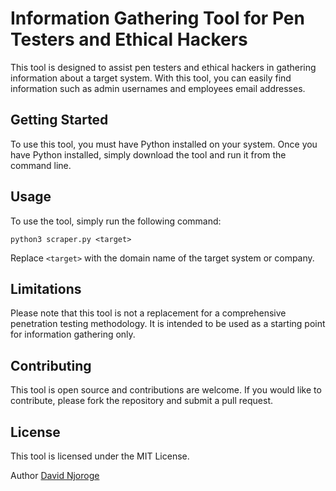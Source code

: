 # Information Gathering Tool for Pen Testers and Ethical Hackers

This tool is designed to assist pen testers and ethical hackers in gathering information about a target system. With this tool, you can easily find information such as admin usernames and employees email addresses.

## Getting Started

To use this tool, you must have Python installed on your system. Once you have Python installed, simply download the tool and run it from the command line.

## Usage

To use the tool, simply run the following command:

```
python3 scraper.py <target>
```

Replace `<target>` with the domain name of the target system or company.

## Limitations

Please note that this tool is not a replacement for a comprehensive penetration testing methodology. It is intended to be used as a starting point for information gathering only.

## Contributing

This tool is open source and contributions are welcome. If you would like to contribute, please fork the repository and submit a pull request.

## License

This tool is licensed under the MIT License.

Author [David Njoroge](https://github.com/Ndegwadavid)
